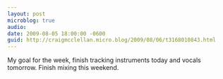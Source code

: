 ```yaml
---
layout: post
microblog: true
audio: 
date: 2009-08-05 18:00:00 -0600
guid: http://craigmcclellan.micro.blog/2009/08/06/t3168010843.html
---
```

My goal for the week, finish tracking instruments today and vocals tomorrow. Finish mixing this weekend.
